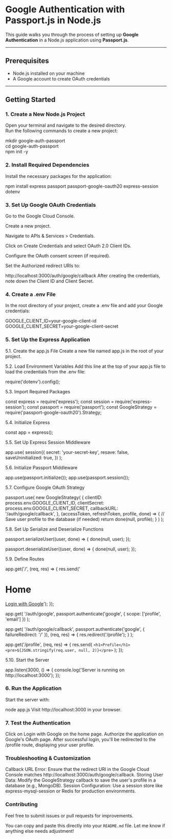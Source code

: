 # Google Authentication with Passport.js in Node.js

This guide walks you through the process of setting up **Google Authentication** in a Node.js application using **Passport.js**.

---

## Prerequisites  
- Node.js installed on your machine  
- A Google account to create OAuth credentials  

---
## Getting Started  

### 1. Create a New Node.js Project  
Open your terminal and navigate to the desired directory.  
Run the following commands to create a new project:

mkdir google-auth-passport  
cd google-auth-passport  
npm init -y  
### 2. Install Required Dependencies
Install the necessary packages for the application:


npm install express passport passport-google-oauth20 express-session dotenv
### 3. Set Up Google OAuth Credentials
Go to the Google Cloud Console.

Create a new project.

Navigate to APIs & Services > Credentials.

Click on Create Credentials and select OAuth 2.0 Client IDs.

Configure the OAuth consent screen (if required).

Set the Authorized redirect URIs to:

http://localhost:3000/auth/google/callback
After creating the credentials, note down the Client ID and Client Secret.

### 4. Create a .env File
In the root directory of your project, create a .env file and add your Google credentials:


GOOGLE_CLIENT_ID=your-google-client-id  
GOOGLE_CLIENT_SECRET=your-google-client-secret  

### 5. Set Up the Express Application
5.1. Create the app.js File
Create a new file named app.js in the root of your project.

5.2. Load Environment Variables
Add this line at the top of your app.js file to load the credentials from the .env file:

require('dotenv').config();

5.3. Import Required Packages

const express = require('express');
const session = require('express-session');
const passport = require('passport');
const GoogleStrategy = require('passport-google-oauth20').Strategy;

5.4. Initialize Express

const app = express();

5.5. Set Up Express Session Middleware

app.use(
  session({
    secret: 'your-secret-key',
    resave: false,
    saveUninitialized: true,
  })
);

5.6. Initialize Passport Middleware

app.use(passport.initialize());
app.use(passport.session());

5.7. Configure Google OAuth Strategy

passport.use(
  new GoogleStrategy(
    {
      clientID: process.env.GOOGLE_CLIENT_ID,
      clientSecret: process.env.GOOGLE_CLIENT_SECRET,
      callbackURL: '/auth/google/callback',
    },
    (accessToken, refreshToken, profile, done) => {
      // Save user profile to the database (if needed)
      return done(null, profile);
    }
  )
);

5.8. Set Up Serialize and Deserialize Functions

passport.serializeUser((user, done) => {
  done(null, user);
});

passport.deserializeUser((user, done) => {
  done(null, user);
});

5.9. Define Routes

app.get('/', (req, res) => {
  res.send('<h1>Home</h1><a href="/auth/google">Login with Google</a>');
});

app.get(
  '/auth/google',
  passport.authenticate('google', { scope: ['profile', 'email'] })
);

app.get(
  '/auth/google/callback',
  passport.authenticate('google', { failureRedirect: '/' }),
  (req, res) => {
    res.redirect('/profile');
  }
);

app.get('/profile', (req, res) => {
  res.send(
    `<h1>Profile</h1><pre>${JSON.stringify(req.user, null, 2)}</pre>`
  );
});

5.10. Start the Server

app.listen(3000, () => {
  console.log('Server is running on http://localhost:3000');
});

### 6. Run the Application
Start the server with:

node app.js
Visit http://localhost:3000 in your browser.

### 7. Test the Authentication
Click on Login with Google on the home page.
Authorize the application on Google's OAuth page.
After successful login, you'll be redirected to the /profile route, displaying your user profile.

### Troubleshooting & Customization
Callback URL Error: Ensure that the redirect URI in the Google Cloud Console matches http://localhost:3000/auth/google/callback.
Storing User Data: Modify the GoogleStrategy callback to save the user's profile in a database (e.g., MongoDB).
Session Configuration: Use a session store like express-mysql-session or Redis for production environments.

### Contributing
Feel free to submit issues or pull requests for improvements.

You can copy and paste this directly into your `README.md` file. Let me know if anything else needs adjustment!
